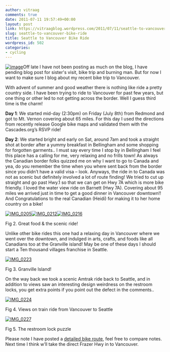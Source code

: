 ```yaml
---
author: vitraag
comments: true
date: 2011-07-11 19:57:49+00:00
layout: post
link: https://vitraagblog.wordpress.com/2011/07/11/seattle-to-vancouver-bike-ride/
slug: seattle-to-vancouver-bike-ride
title: Seattle to Vancouver Bike Ride
wordpress_id: 502
categories:
- cycling
---
```


[![image]({{site.images}}/2011/07/image.png)](http://bit.ly/custom-rsvp)Off late I have not been posting as much on the blog, I have pending blog post for sister's visit, bike trip and burning man. But for now I want to make sure I blog about my recent bike trip to Vancouver.

 

With advent of summer and good weather there is nothing like ride a pretty country side. I have been trying to ride to Vancouver for past few years, but one thing or other led to not getting across the border. Well I guess third time is the charm! 

 

**Day 1**: We started mid-day (2:30pm) on Friday (July 8th) from Redmond and got to Mt. Vernon covering about 65 miles. For this day I used the directions from recently release Google bike maps and validated them with the Cascades.org’s RSVP ride!

 

**Day 2**: We started bright and early on Sat, around 7am and took a straight shot at border after a yummy breakfast in Bellingham and some shopping for forgotten garments.. I must say every time I stop by in Bellingham I feel this place has a calling for me, very relaxing and no frills town! As always the Canadian border folks quizzed me on why I want to go to Canada and yea, do you remember the time when you where sent back from the border since you didn’t have a valid visa – look. Anyways, the ride in to Canada was not as scenic but definitely involved a lot of route finding! We tried to cut up straight and go past Hwy.1 so that we can get on Hwy 7A which is more bike friendly. I loved the water view ride on Barnett (Hwy 7A). Covering about 95 miles we arrived just in time to get a good dinner in Vancouver downtown!! And Congratulations to the real Canadian (Heidi) for making it to her home country on a bike!

 

[![IMG_0205]({{site.images}}/2011/07/IMG_0205_thumb.jpg)]({{site.images}}/2011/07/IMG_0205.jpg)[![IMG_0212]({{site.images}}/2011/07/IMG_0212_thumb.jpg)]({{site.images}}/2011/07/IMG_0212.jpg)[![IMG_0216]({{site.images}}/2011/07/IMG_0216_thumb.jpg)]({{site.images}}/2011/07/IMG_0216.jpg)

 

Fig 2. Great food & the scenic ride!

 

Unlike other bike rides this one had a relaxing day in Vancouver where we went over the downtown, and indulged in arts, crafts, and foods like all Canadians too at the Granville island! May be one of these days I should start a Ten thousand villages franchise in Seattle.

 

[![IMG_0223]({{site.images}}/2011/07/IMG_0223_thumb.jpg)]({{site.images}}/2011/07/IMG_0223.jpg)

 

Fig 3. Granville Island!

 

On the way back we took a scenic Amtrak ride back to Seattle, and in addition to views saw an interesting design weirdness on the restroom locks, you get extra points if you point out the defect in the comments..

 

[![IMG_0224]({{site.images}}/2011/07/IMG_0224_thumb.jpg)]({{site.images}}/2011/07/IMG_0224.jpg)

 

Fig 4. Views on train ride from Vancouver to Seattle

 

[![IMG_0227]({{site.images}}/2011/07/IMG_0227_thumb.jpg)]({{site.images}}/2011/07/IMG_0227.jpg)

   

Fig 5. The restroom lock puzzle

     

Please note I have posted a [detailed bike route](http://bit.ly/custom-rsvp), feel free to compare notes. Next time I think w’ll take the direct Frazer Hwy in to Vancouver.
